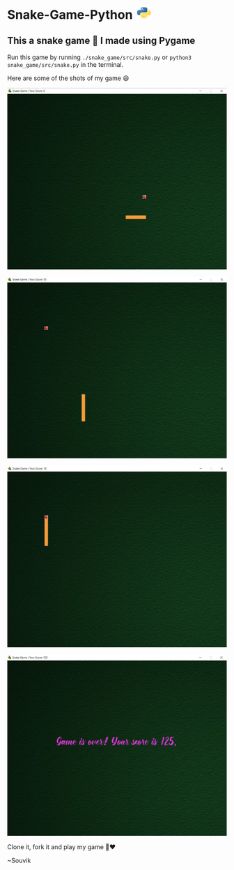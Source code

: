 # Snake-Game-Python <img src="https://raw.githubusercontent.com/devicons/devicon/master/icons/python/python-original.svg" alt="python" width="40" height="30"/>

## This a snake game 🐍 I made using Pygame

Run this game by running  ```./snake_game/src/snake.py``` or ```python3 snake_game/src/snake.py``` in the terminal.

Here are some of the shots of my game 😄

![Snake_1](https://github.com/SouvikGhosh05/Snake-Game-Python/blob/main/Snake%20Game/pictures/Snake_1.png)


![Snake_2](https://github.com/SouvikGhosh05/Snake-Game-Python/blob/main/Snake%20Game/pictures/Snake_2.png)


![Snake_3](https://github.com/SouvikGhosh05/Snake-Game-Python/blob/main/Snake%20Game/pictures/Snake_3.png)

![Snake_4](https://github.com/SouvikGhosh05/Snake-Game-Python/blob/main/Snake%20Game/pictures/Snake_4.png)

Clone it, fork it and play my game 💞❤

~Souvik
